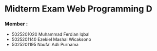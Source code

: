 # Midterm Exam Web Programming D

### Member :

-   5025201020 Muhammad Ferdian Iqbal
-   5025201140 Ezekiel Mashal Wicaksono
-   5025201195 Naufal Adli Purnama
